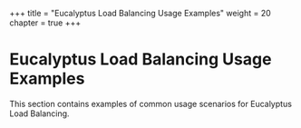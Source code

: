 +++
title = "Eucalyptus Load Balancing Usage Examples"
weight = 20
chapter = true
+++


# Eucalyptus Load Balancing Usage Examples
This section contains examples of common usage scenarios for Eucalyptus Load Balancing. 




